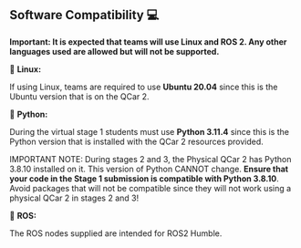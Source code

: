 ## Software Compatibility 💻

<strong>Important: It is expected that teams will use Linux and ROS 2. Any other languages used are allowed but will not be supported. </strong>

🐧 <strong>Linux:</strong>

If using Linux, teams are required to use <strong>Ubuntu 20.04</strong> since this is the Ubuntu version that is on the QCar 2. 

🐍 <strong>Python:</strong>

During the virtual stage 1 students must use <strong>Python 3.11.4</strong> since this is the Python version that is installed with the QCar 2 resources provided. 

IMPORTANT NOTE:  During stages 2 and 3, the Physical QCar 2 has Python 3.8.10 installed on it. This version of Python CANNOT change. <strong>Ensure that your code in the Stage 1 submission is compatible with Python 3.8.10</strong>. Avoid packages that will not be compatible since they will not work using a physical QCar 2 in stages 2 and 3!

🐢 <strong>ROS:</strong>

The ROS nodes supplied are intended for ROS2 Humble.
